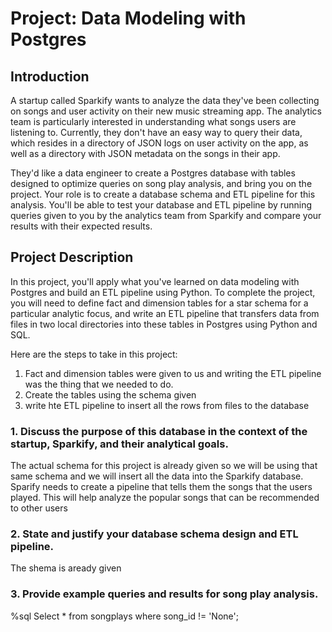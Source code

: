 # Project: Data Modeling with Postgres

## Introduction

A startup called Sparkify wants to analyze the data they've been collecting on songs and user activity on their new music streaming app. The analytics team is particularly interested in understanding what songs users are listening to. Currently, they don't have an easy way to query their data, which resides in a directory of JSON logs on user activity on the app, as well as a directory with JSON metadata on the songs in their app.

They'd like a data engineer to create a Postgres database with tables designed to optimize queries on song play analysis, and bring you on the project. Your role is to create a database schema and ETL pipeline for this analysis. You'll be able to test your database and ETL pipeline by running queries given to you by the analytics team from Sparkify and compare your results with their expected results.

## Project Description

In this project, you'll apply what you've learned on data modeling with Postgres and build an ETL pipeline using Python. To complete the project, you will need to define fact and dimension tables for a star schema for a particular analytic focus, and write an ETL pipeline that transfers data from files in two local directories into these tables in Postgres using Python and SQL.

Here are the steps to take in this project:

1. Fact and dimension tables were given to us and writing the ETL pipeline was the thing that we needed to do. 
2. Create the tables using the schema given
3. write hte ETL pipeline to insert all the rows from files to the database


### 1. Discuss the purpose of this database in the context of the startup, Sparkify, and their analytical goals.

The actual schema for this project is already given so we will be using that same schema and we will insert all the data into the Sparkify database. Sparify needs to create a pipeline that tells them the songs that the users played. This will help analyze the popular songs that can be recommended to other users


### 2. State and justify your database schema design and ETL pipeline.
The shema is aready given


### 3. Provide example queries and results for song play analysis.

%sql Select * from songplays where song_id != 'None';



